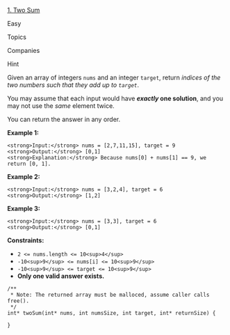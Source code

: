 [1\. Two Sum](https://leetcode.com/problems/two-sum/)

Easy

Topics

Companies

Hint

Given an array of integers `nums` and an integer `target`, return _indices of the two numbers such that they add up to `target`_.

You may assume that each input would have **_exactly_ one solution**, and you may not use the _same_ element twice.

You can return the answer in any order.

**Example 1:**

```
<strong>Input:</strong> nums = [2,7,11,15], target = 9
<strong>Output:</strong> [0,1]
<strong>Explanation:</strong> Because nums[0] + nums[1] == 9, we return [0, 1].
```

**Example 2:**

```
<strong>Input:</strong> nums = [3,2,4], target = 6
<strong>Output:</strong> [1,2]
```

**Example 3:**

```
<strong>Input:</strong> nums = [3,3], target = 6
<strong>Output:</strong> [0,1]
```

**Constraints:**

-   `2 <= nums.length <= 10<sup>4</sup>`
-   `-10<sup>9</sup> <= nums[i] <= 10<sup>9</sup>`
-   `-10<sup>9</sup> <= target <= 10<sup>9</sup>`
-   **Only one valid answer exists.**

```
/**
 * Note: The returned array must be malloced, assume caller calls free().
 */
int* twoSum(int* nums, int numsSize, int target, int* returnSize) {
    
}
```
